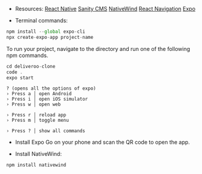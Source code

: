 - Resources:
  [React Native](https://reactnative.dev/)
  [Sanity CMS](https://www.sanity.io/)
  [NativeWind](https://www.nativewind.dev/)
  [React Navigation](https://reactnavigation.org/)
  [Expo](https://docs.expo.dev/)

- Terminal commands:

```js
npm install --global expo-cli
npx create-expo-app project-name
```

To run your project, navigate to the directory and run one of the following npm commands.

```js
cd deliveroo-clone
code .
expo start
```

```
? (opens all the options of expo)
› Press a │ open Android
› Press i │ open iOS simulator
› Press w │ open web

› Press r │ reload app
› Press m │ toggle menu

› Press ? │ show all commands
```

- Install Expo Go on your phone and scan the QR code to open the app.

- Install NativeWind:

```
npm install nativewind
```
